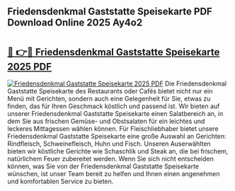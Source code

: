 ## Friedensdenkmal Gaststatte Speisekarte PDF Download Online 2025 Ay4o2

# <h2><a href="http://gca70n0.nevu.top/?p=Friedensdenkmal+Gaststatte+Speisekarte">🔗 👉🔴 Friedensdenkmal Gaststatte Speisekarte 2025 PDF</a></h2>

[![Friedensdenkmal Gaststatte Speisekarte 2025 PDF](https://i.imgur.com/dBaPXMq.png)](http://gca70n0.nevu.top/?p=Friedensdenkmal+Gaststatte+Speisekarte)
Die Friedensdenkmal Gaststatte Speisekarte des Restaurants oder Cafés bietet nicht nur ein Menü mit Gerichten, sondern auch eine Gelegenheit für Sie, etwas zu finden, das für Ihren Geschmack köstlich und passend ist. Wir bieten auf unserer Friedensdenkmal Gaststatte Speisekarte einen Salatbereich an, in dem Sie aus frischen Gemüse- und Obstsalaten für ein leichtes und leckeres Mittagessen wählen können. Für Fleischliebhaber bietet unsere Friedensdenkmal Gaststatte Speisekarte eine große Auswahl an Gerichten: Rindfleisch, Schweinefleisch, Huhn und Fisch. Unseren Auserwählten bieten wir köstliche Gerichte wie Schaschlik und Steak an, die bei frischem, natürlichem Feuer zubereitet werden. Wenn Sie sich nicht entscheiden können, was Sie von der Friedensdenkmal Gaststatte Speisekarte wünschen, ist unser Team bereit zu helfen und Ihnen einen angenehmen und komfortablen Service zu bieten.
